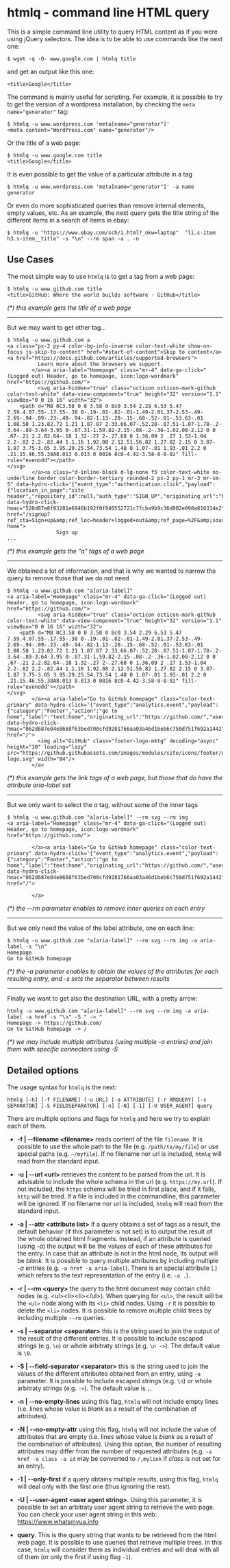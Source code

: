 # htmlq - command line HTML query 
This is a simple command line utility to query HTML content as if you were using jQuery selectors. The idea is to be able to use commands like the next one:

```console
$ wget -q -O- www.google.com | htmlq title
```

and get an output like this one:

```console
<title>Google</title>
```

The command is mainly useful for scripting. For example, it is possible to try to get the version of a wordpress installation, by checking the `meta name="generator"` tag:

```console
$ htmlq -u www.wordpress.com 'meta[name="generator"]'
<meta content="WordPress.com" name="generator"/>
```

Or the title of a web page:

```console
$ htmlq -u www.google.com title
<title>Google</title>
```

It is even possible to get the value of a particular attribute in a tag

```console
$ htmlq -u www.wordpress.com 'meta[name="generator"]' -a name
generator
```

Or even do more sophisticated queries than remove internal elements, empty values, etc. As an example, the next query gets the title string of the different items in a search of items in ebay:

```
$ htmlq -u "https://www.ebay.com/sch/i.html?_nkw=laptop"  "li.s-item h3.s-item__title" -s "\n" --rm span -a . -n
```

## Use Cases

The most simple way to use `htmlq` is to get a tag from a web page:

```console
$ htmlq -u www.github.com title
<title>GitHub: Where the world builds software · GitHub</title>
```

_(*) this example gets the title of a web page_

---

But we may want to get other tag...

```console
$ htmlq -u www.github.com a
<a class="px-2 py-4 color-bg-info-inverse color-text-white show-on-focus js-skip-to-content" href="#start-of-content">Skip to content</a><a href="https://docs.github.com/articles/supported-browsers">
          Learn more about the browsers we support.
        </a><a aria-label="Homepage" class="mr-4" data-ga-click="(Logged out) Header, go to homepage, icon:logo-wordmark" href="https://github.com/">
          <svg aria-hidden="true" class="octicon octicon-mark-github color-text-white" data-view-component="true" height="32" version="1.1" viewBox="0 0 16 16" width="32">
    <path d="M8 0C3.58 0 0 3.58 0 8c0 3.54 2.29 6.53 5.47 7.59.4.07.55-.17.55-.38 0-.19-.01-.82-.01-1.49-2.01.37-2.53-.49-2.69-.94-.09-.23-.48-.94-.82-1.13-.28-.15-.68-.52-.01-.53.63-.01 1.08.58 1.23.82.72 1.21 1.87.87 2.33.66.07-.52.28-.87.51-1.07-1.78-.2-3.64-.89-3.64-3.95 0-.87.31-1.59.82-2.15-.08-.2-.36-1.02.08-2.12 0 0 .67-.21 2.2.82.64-.18 1.32-.27 2-.27.68 0 1.36.09 2 .27 1.53-1.04 2.2-.82 2.2-.82.44 1.1.16 1.92.08 2.12.51.56.82 1.27.82 2.15 0 3.07-1.87 3.75-3.65 3.95.29.25.54.73.54 1.48 0 1.07-.01 1.93-.01 2.2 0 .21.15.46.55.38A8.013 8.013 0 0016 8c0-4.42-3.58-8-8-8z" fill-rule="evenodd"></path>
</svg>
        </a><a class="d-inline-block d-lg-none f5 color-text-white no-underline border color-border-tertiary rounded-2 px-2 py-1 mr-3 mr-sm-5" data-hydro-click='{"event_type":"authentication.click","payload":{"location_in_page":"site header","repository_id":null,"auth_type":"SIGN_UP","originating_url":"https://github.com/","user_id":null}}' data-hydro-click-hmac="520d87e8f83281e6946b192f0f840552721c7fcba9b9c36d802e898a816314e2" href="/signup?ref_cta=Sign+up&amp;ref_loc=header+logged+out&amp;ref_page=%2F&amp;source=header-home">
                Sign up
...
```

_(*) this example gets the "a" tags of a web page_

---

We obtained a lot of information, and that is why we wanted to narrow the query to remove those that we do not need

```console
$ htmlq -u www.github.com "a[aria-label]"
<a aria-label="Homepage" class="mr-4" data-ga-click="(Logged out) Header, go to homepage, icon:logo-wordmark" href="https://github.com/">
          <svg aria-hidden="true" class="octicon octicon-mark-github color-text-white" data-view-component="true" height="32" version="1.1" viewBox="0 0 16 16" width="32">
    <path d="M8 0C3.58 0 0 3.58 0 8c0 3.54 2.29 6.53 5.47 7.59.4.07.55-.17.55-.38 0-.19-.01-.82-.01-1.49-2.01.37-2.53-.49-2.69-.94-.09-.23-.48-.94-.82-1.13-.28-.15-.68-.52-.01-.53.63-.01 1.08.58 1.23.82.72 1.21 1.87.87 2.33.66.07-.52.28-.87.51-1.07-1.78-.2-3.64-.89-3.64-3.95 0-.87.31-1.59.82-2.15-.08-.2-.36-1.02.08-2.12 0 0 .67-.21 2.2.82.64-.18 1.32-.27 2-.27.68 0 1.36.09 2 .27 1.53-1.04 2.2-.82 2.2-.82.44 1.1.16 1.92.08 2.12.51.56.82 1.27.82 2.15 0 3.07-1.87 3.75-3.65 3.95.29.25.54.73.54 1.48 0 1.07-.01 1.93-.01 2.2 0 .21.15.46.55.38A8.013 8.013 0 0016 8c0-4.42-3.58-8-8-8z" fill-rule="evenodd"></path>
</svg>
        </a><a aria-label="Go to GitHub homepage" class="color-text-primary" data-hydro-click='{"event_type":"analytics.event","payload":{"category":"Footer","action":"go to home","label":"text:home","originating_url":"https://github.com/","user_id":null}}' data-hydro-click-hmac="062d687e04e8668f63bed700cfd9281766aa03a46d1beb6c750d751f692a1442" href="/">
          <img alt="GitHub" class="footer-logo-mktg" decoding="async" height="30" loading="lazy" src="https://github.githubassets.com/images/modules/site/icons/footer/github-logo.svg" width="84"/>
        </a>
```

_(*) this example gets the link tags of a web page, but those that do have the attribute aria-label set_

---

But we only want to select the _a_ tag, without some of the inner tags

```console
$ htmlq -u www.github.com "a[aria-label]" --rm svg --rm img
<a aria-label="Homepage" class="mr-4" data-ga-click="(Logged out) Header, go to homepage, icon:logo-wordmark" href="https://github.com/">

        </a><a aria-label="Go to GitHub homepage" class="color-text-primary" data-hydro-click='{"event_type":"analytics.event","payload":{"category":"Footer","action":"go to home","label":"text:home","originating_url":"https://github.com/","user_id":null}}' data-hydro-click-hmac="062d687e04e8668f63bed700cfd9281766aa03a46d1beb6c750d751f692a1442" href="/">

        </a>
```

_(*) the --rm parameter enables to remove inner queries on each entry_

---

But we only need the value of the label attribute, one on each line:

```console
$ htmlq -u www.github.com "a[aria-label]" --rm svg --rm img -a aria-label -s "\n"
Homepage
Go to GitHub homepage
```

_(*) the -a parameter enables to obtain the values of the attributes for each resulting entry, and -s sets the separator between results_

---

Finally we want to get also the destination URL, with a pretty arrow:

```console
htmlq -u www.github.com "a[aria-label]" --rm svg --rm img -a aria-label -a href -s "\n" -S " -> "
Homepage -> https://github.com/
Go to GitHub homepage -> /
```

_(*) we may include multiple attributes (using multiple -a entries) and join them with specific connectors using -S_

## Detailed options

The usage syntax for `htmlq` is the next:

```console
htmlq [-h] [-f FILENAME] [-u URL] [-a ATTRIBUTE] [-r RMQUERY] [-s SEPARATOR] [-S FIELDSEPARATOR] [-n] [-N] [-1] [-U USER_AGENT] query
```

There are multiple options and flags for `htmlq` and here we try to explain each of them.

- __-f | --filename \<filename\>__ reads content of the file `filename`. It is possible to use the whole path to the file (e.g. `/path/to/my/file`) or use special paths (e.g. `~/myfile`). If no filename nor url is included, `htmlq` will read from the standard input.

- __-u | --url \<url\>__ retrieves the content to be parsed from the url. It is advisable to include the whole schema in the url (e.g. `https://my.url`). If not included, the `https` schema will be tried in first place, and if it fails, `http` will be tried. If a file is included in the commandline, this parameter will be ignored. If no filename nor url is included, `htmlq` will read from the standard input.

- __-a | --attr \<attribute list\>__ if a query obtains a set of tags as a result, the default behavior (if this parameter is not set) is to output the result of the whole obtained html fragments. Instead, if an attribute is queried (using _-a_) the output will be the values of each of these attributes for the entry. In case that an attribute is not in the html node, its output will be _blank_. It is possible to query multiple attributes by including multiple _-a_ entries (e.g. `-a href -a aria-label`). There is an special attribute (.) which refers to the text representation of the entry (i.e. `-a .`).

- __-r | --rm \<query\>__ the query to the html document may contain child nodes (e.g. \<ul\>\<li\>\<li\>\</ul\>). When querying for `<ul>`, the result will be the `<ul>` node along with its `<li>` child nodes. Using `-r` it is possible to delete the `<li>` nodes. It is possible to remove multiple child trees by including multiple `--rm` queries.

- __-s | --separator \<separator\>__ this is the string used to join the output of the result of the different entries. It is possible to include escaped strings (e.g. `\n`) or whole arbitraty strings (e.g. `\n ->`). The default value is `\0`.

- __-S | --field-separator \<separator\>__ this is the string used to join the values of the different attributes obtained from an entry, using `-a` parameter. It is possible to include escaped strings (e.g. `\n`) or whole arbitraty strings (e.g. `->`). The default value is `,`.

- __-n | --no-empty-lines__ using this flag, `htmlq` will not include empty lines (i.e. lines whose value is _blank_ as a result of the combination of attributes).

- __-N | --no-empty-attr__ using this flag, `htmlq` will not include the value of attributes that are empty (i.e. lines whose value is _blank_ as a result of the combination of attributes). Using this option, the number of resulting attributes may differ from the number of requested attributes (e.g. `-a href -a class -a id` may be converted to `/,mylink` if _class_ is not set for an entry).

- __-1 | --only-first__ if a query obtains multiple results, using this flag, `htmlq` will deal only with the first one (thus ignoring the rest).

- __-U | --user-agent \<user agent string\>__. Using this parameter, it is possible to set an arbitraty user agent string to retrieve the web page. You can check your user agent string in this web: https://www.whatsmyua.info

- __query__. This is the query string that wants to be retrieved from the html web page. It is possible to use queries that retrieve multiple trees. In this case, `htmlq` will consider them as individual entries and will deal with all of them (or only the first if using flag `-1`).